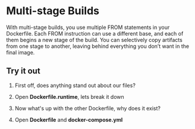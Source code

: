 # Multi-stage Builds

With multi-stage builds, you use multiple FROM statements in your Dockerfile. Each FROM instruction can use a different base, and each of them begins a new stage of the build. You can selectively copy artifacts from one stage to another, leaving behind everything you don’t want in the final image.

Try it out
--

1. First off, does anything stand out about our files?

2. Open __**Dockerfile.runtime**__, lets break it down

3. Now what's up with the other Dockerfile, why does it exist?

4. Open __**Dockerfile**__ and __**docker-compose.yml**__

